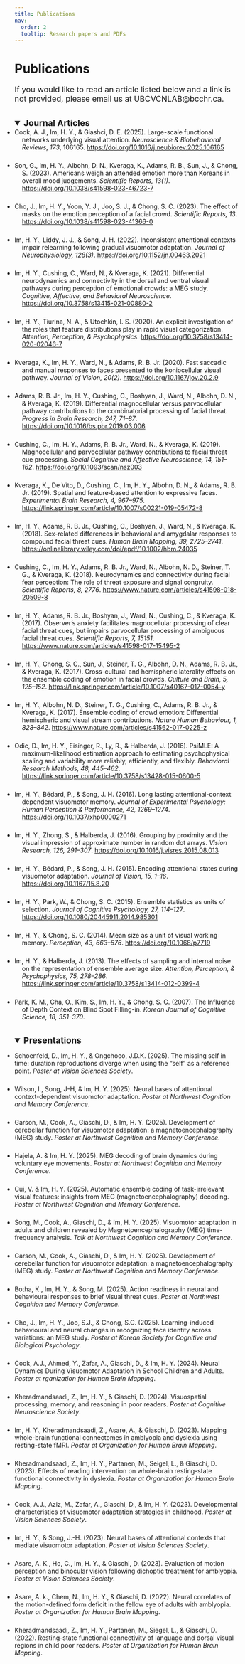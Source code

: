 ```yaml
---
title: Publications
nav:
  order: 2
  tooltip: Research papers and PDFs
---
```


<h1 style="text-align: left;">Publications</h1>

<p style="text-align: left; font-size: 1.1rem;">
  If you would like to read an article listed below and a link is not provided, please email us at UBCVCNLAB@bcchr.ca.
</p>

<style>
  /* alignment + hanging indent (unchanged) */
  .pubs, .pubs li {
    text-align: left !important;
    text-align-last: auto !important;
    word-spacing: normal !important;
    letter-spacing: normal !important;
    white-space: normal !important;
  }
  .pubs { list-style-type: disc; padding-left: 0; margin: 0; }
  .pubs li { margin-bottom: 1.5rem; padding-left: 1.2em; text-indent: -1.2em; }
  .pubs a { overflow-wrap: anywhere; word-break: break-word; }

  /* FORCE normal text color for this section */
  .pubs { color: #111 !important; }
  .pubs * { color: inherit !important; }
</style>
    
<!-- Journal Articles Section -->

<details open>
  <summary style="font-weight: bold; font-size: 1.2rem; margin-top: 2rem; text-align: left;">Journal Articles</summary>
  
  <ul class="pubs">
    <li>
      Cook, A. J., Im, H. Y., &amp; Giashci, D. E. (2025). Large-scale functional networks underlying visual attention.
      <i>Neuroscience &amp; Biobehavioral Reviews</i>, <i>173</i>, 106165.
      <a href="https://doi.org/10.1016/j.neubiorev.2025.106165" target="_blank" rel="noopener noreferrer">https://doi.org/10.1016/j.neubiorev.2025.106165</a>
    </li>
    <li style="margin-bottom: 1.5rem; padding-left: 1.2em; text-indent: -1.2em;">
      Son, G., Im, H. Y., Albohn, D. N., Kveraga, K., Adams, R. B., Sun, J., & Chong, S. (2023). Americans weigh an attended emotion more than Koreans in overall mood judgements. <i>Scientific Reports, 13(1)</i>.
      <a href="https://doi.org/10.1038/s41598-023-46723-7" target="_blank" rel="noopener noreferrer">
      https://doi.org/10.1038/s41598-023-46723-7
      </a>
    </li>
    <li>
      Cho, J., Im, H. Y., Yoon, Y. J., Joo, S. J., & Chong, S. C. (2023). The effect of masks on the emotion perception of a facial crowd. <i>Scientific Reports, 13</i>.
      <a href="https://doi.org/10.1038/s41598-023-41366-0" target="_blank" rel="noopener noreferrer">https://doi.org/10.1038/s41598-023-41366-0</a>
    </li>
    <li>
      Im, H. Y., Liddy, J. J., & Song, J. H. (2022). Inconsistent attentional contexts impair relearning following gradual visuomotor adaptation. <i>Journal of Neurophysiology, 128(3)</i>.
      <a href="https://doi.org/10.1152/jn.00463.2021" target="_blank" rel="noopener noreferrer">https://doi.org/10.1152/jn.00463.2021</a>
    </li>
    <li>
      Im, H. Y., Cushing, C., Ward, N., & Kveraga, K. (2021). Differential neurodynamics and connectivity in the dorsal and ventral visual pathways during perception of emotional crowds: a MEG study. <i>Cognitive, Affective, and Behavioral Neuroscience</i>.
      <a href="https://doi.org/10.3758/s13415-021-00880-2" target="_blank" rel="noopener noreferrer">https://doi.org/10.3758/s13415-021-00880-2</a>
    </li>
    <li>
      Im, H. Y., Tiurina, N. A., & Utochkin, I. S. (2020). An explicit investigation of the roles that feature distributions play in rapid visual categorization. <i>Attention, Perception, & Psychophysics</i>.
      <a href="https://doi.org/10.3758/s13414-020-02046-7" target="_blank" rel="noopener noreferrer">https://doi.org/10.3758/s13414-020-02046-7</a>
    </li>
    <li>
      Kveraga, K., Im, H. Y., Ward, N., & Adams, R. B. Jr. (2020). Fast saccadic and manual responses to faces presented to the koniocellular visual pathway. <i>Journal of Vision, 20(2)</i>.
      <a href="https://doi.org/10.1167/jov.20.2.9" target="_blank" rel="noopener noreferrer">https://doi.org/10.1167/jov.20.2.9</a>
    </li>
    <li>
      Adams, R. B. Jr., Im, H. Y., Cushing, C., Boshyan, J., Ward, N., Albohn, D. N., & Kveraga, K. (2019). Differential magnocellular versus parvocellular pathway contributions to the combinatorial processing of facial threat. <i>Progress in Brain Research, 247, 71–87</i>.
      <a href="https://doi.org/10.1016/bs.pbr.2019.03.006" target="_blank" rel="noopener noreferrer">https://doi.org/10.1016/bs.pbr.2019.03.006</a>
    </li>
    <li>
      Cushing, C., Im, H. Y., Adams, R. B. Jr., Ward, N., & Kveraga, K. (2019). Magnocellular and parvocellular pathway contributions to facial threat cue processing. <i>Social Cognitive and Affective Neuroscience, 14, 151–162</i>.
      <a href="https://doi.org/10.1093/scan/nsz003" target="_blank" rel="noopener noreferrer">https://doi.org/10.1093/scan/nsz003</a>
    </li>
    <li>
      Kveraga, K., De Vito, D., Cushing, C., Im, H. Y., Albohn, D. N., & Adams, R. B. Jr. (2019). Spatial and feature-based attention to expressive faces. <i>Experimental Brain Research, 4, 967–975</i>.
      <a href="https://link.springer.com/article/10.1007/s00221-019-05472-8" target="_blank" rel="noopener noreferrer">https://link.springer.com/article/10.1007/s00221-019-05472-8</a>
    </li>
    <li>
      Im, H. Y., Adams, R. B. Jr., Cushing, C., Boshyan, J., Ward, N., & Kveraga, K. (2018). Sex-related differences in behavioral and amygdalar responses to compound facial threat cues. <i>Human Brain Mapping, 39, 2725–2741</i>.
      <a href="https://onlinelibrary.wiley.com/doi/epdf/10.1002/hbm.24035" target="_blank" rel="noopener noreferrer">https://onlinelibrary.wiley.com/doi/epdf/10.1002/hbm.24035</a>
    </li>
    <li>
      Cushing, C., Im, H. Y., Adams, R. B. Jr., Ward, N., Albohn, N. D., Steiner, T. G., & Kveraga, K. (2018). Neurodynamics and connectivity during facial fear perception: The role of threat exposure and signal congruity. <i>Scientific Reports, 8, 2776</i>.
      <a href="https://www.nature.com/articles/s41598-018-20509-8" target="_blank" rel="noopener noreferrer">https://www.nature.com/articles/s41598-018-20509-8</a>
    </li>
    <li>
      Im, H. Y., Adams, R. B. Jr., Boshyan, J., Ward, N., Cushing, C., & Kveraga, K. (2017). Observer’s anxiety facilitates magnocellular processing of clear facial threat cues, but impairs parvocellular processing of ambiguous facial threat cues. <i>Scientific Reports, 7, 15151</i>.
      <a href="https://www.nature.com/articles/s41598-017-15495-2" target="_blank" rel="noopener noreferrer">https://www.nature.com/articles/s41598-017-15495-2</a>
    </li>
    <li>
      Im, H. Y., Chong, S. C., Sun, J., Steiner, T. G., Albohn, D. N., Adams, R. B. Jr., & Kveraga, K. (2017). Cross-cultural and hemispheric laterality effects on the ensemble coding of emotion in facial crowds. <i>Culture and Brain, 5, 125–152</i>.
      <a href="https://link.springer.com/article/10.1007/s40167-017-0054-y" target="_blank" rel="noopener noreferrer">https://link.springer.com/article/10.1007/s40167-017-0054-y</a>
    </li>
    <li>
      Im, H. Y., Albohn, N. D., Steiner, T. G., Cushing, C., Adams, R. B. Jr., & Kveraga, K. (2017). Ensemble coding of crowd emotion: Differential hemispheric and visual stream contributions. <i>Nature Human Behaviour, 1, 828–842</i>.
      <a href="https://www.nature.com/articles/s41562-017-0225-z" target="_blank" rel="noopener noreferrer">https://www.nature.com/articles/s41562-017-0225-z</a>
    </li>
    <li>
      Odic, D., Im, H. Y., Eisinger, R., Ly, R., & Halberda, J. (2016). PsiMLE: A maximum-likelihood estimation approach to estimating psychophysical scaling and variability more reliably, efficiently, and flexibly. <i>Behavioral Research Methods, 48, 445–462</i>.
      <a href="https://link.springer.com/article/10.3758/s13428-015-0600-5" target="_blank" rel="noopener noreferrer">https://link.springer.com/article/10.3758/s13428-015-0600-5</a>
    </li>
    <li>
      Im, H. Y., Bédard, P., & Song, J. H. (2016). Long lasting attentional-context dependent visuomotor memory. <i>Journal of Experimental Psychology: Human Perception & Performance, 42, 1269–1274</i>.
      <a href="https://doi.org/10.1037/xhp0000271" target="_blank" rel="noopener noreferrer">https://doi.org/10.1037/xhp0000271</a>
    </li>
    <li>
      Im, H. Y., Zhong, S., & Halberda, J. (2016). Grouping by proximity and the visual impression of approximate number in random dot arrays. <i>Vision Research, 126, 291–307</i>.
      <a href="https://doi.org/10.1016/j.visres.2015.08.013" target="_blank" rel="noopener noreferrer">https://doi.org/10.1016/j.visres.2015.08.013</a>
    </li>
    <li>
      Im, H. Y., Bédard, P., & Song, J. H. (2015). Encoding attentional states during visuomotor adaptation. <i>Journal of Vision, 15, 1–16</i>.
      <a href="https://doi.org/10.1167/15.8.20" target="_blank" rel="noopener noreferrer">https://doi.org/10.1167/15.8.20</a>
    </li>
    <li>
      Im, H. Y., Park, W., & Chong, S. C. (2015). Ensemble statistics as units of selection. <i>Journal of Cognitive Psychology, 27, 114–127</i>.
      <a href="https://doi.org/10.1080/20445911.2014.985301" target="_blank" rel="noopener noreferrer">https://doi.org/10.1080/20445911.2014.985301</a>
    </li>
    <li>
      Im, H. Y., & Chong, S. C. (2014). Mean size as a unit of visual working memory. <i>Perception, 43, 663–676</i>.
      <a href="https://doi.org/10.1068/p7719" target="_blank" rel="noopener noreferrer">https://doi.org/10.1068/p7719</a>
    </li>
    <li>
      Im, H. Y., & Halberda, J. (2013). The effects of sampling and internal noise on the representation of ensemble average size. <i>Attention, Perception, & Psychophysics, 75, 278–286</i>.
      <a href="https://link.springer.com/article/10.3758/s13414-012-0399-4" target="_blank" rel="noopener noreferrer">https://link.springer.com/article/10.3758/s13414-012-0399-4</a>
    </li>
    <li>
      Park, K. M., Cha, O., Kim, S., Im, H. Y., & Chong, S. C. (2007). The Influence of Depth Context on Blind Spot Filling-in. <i>Korean Journal of Cognitive Science, 18, 351–370</i>.
    </li>
    
  </ul>
</details>


<!-- Presentations & Conferences Section -->
<details open>
  <summary style="font-weight: bold; font-size: 1.2rem; margin-top: 2rem; text-align: left;">Presentations</summary>
  <ul style="list-style-type: disc; padding-left: 0;">

  <li style="margin-bottom: 1.5rem;">
      Schoenfeld, D., Im, H. Y., & Ongchoco, J.D.K. (2025). The missing self in time: duration reproductions diverge when using the “self” as a reference point. <i>Poster at Vision Sciences Society</i>.
  </li>

  <li style="margin-bottom: 1.5rem;">
      Wilson, I., Song, J-H, & Im, H. Y. (2025). Neural bases of attentional context-dependent visuomotor adaptation. <i>Poster at Northwest Cognition and Memory Conference</i>.
  </li>

  <li style="margin-bottom: 1.5rem;">
      Garson, M., Cook, A., Giaschi, D., & Im, H. Y. (2025). Development of cerebellar function for visuomotor adaptation: a magnetoencephalography (MEG) study. <i>Poster at Northwest Cognition and Memory Conference</i>.
  </li>

  <li style="margin-bottom: 1.5rem;">
      Hajela, A. & Im, H. Y. (2025). MEG decoding of brain dynamics during voluntary eye movements. <i>Poster at Northwest Cognition and Memory Conference</i>.
  </li>

  <li style="margin-bottom: 1.5rem;">
      Cui, V. & Im, H. Y. (2025). Automatic ensemble coding of task-irrelevant visual features: insights from MEG (magnetoencephalography) decoding. <i>Poster at Northwest Cognition and Memory Conference</i>.
  </li>

  <li style="margin-bottom: 1.5rem;">
      Song, M., Cook, A., Giaschi, D., & Im, H. Y. (2025). Visuomotor adaptation in adults and children revealed by Magnetoencephalography (MEG) time-frequency analysis. <i>Talk at Northwest Cognition and Memory Conference</i>.
  </li>

  <li style="margin-bottom: 1.5rem;">
      Garson, M., Cook, A., Giaschi, D., & Im, H. Y. (2025). Development of cerebellar function for visuomotor adaptation: a magnetoencephalography (MEG) study. <i>Poster at Northwest Cognition and Memory Conference</i>.
  </li>

  <li style="margin-bottom: 1.5rem;">
      Botha, K., Im, H. Y., & Song, M. (2025). Action readiness in neural and behavioural responses to brief visual threat cues. <i>Poster at Northwest Cognition and Memory Conference</i>.
  </li>
    
  <li style="margin-bottom: 1.5rem;">
      Cho, J., Im, H. Y., Joo, S.J., & Chong, S.C. (2025). Learning-induced behavioural and neural changes in recognizing face identity across variations: an MEG study. <i>Poster at Korean Society for Cognitive and Biological Psychology</i>.
  </li>

  <li style="margin-bottom: 1.5rem;">
      Cook, A.J., Ahmed, Y., Zafar, A., Giaschi, D., & Im, H. Y. (2024). Neural Dynamics During Visuomotor Adaptation in School Children and Adults. <i>Poster at rganization for Human Brain Mapping</i>.
  </li>

  <li style="margin-bottom: 1.5rem;">
      Kheradmandsaadi, Z., Im, H. Y., & Giaschi, D. (2024). Visuospatial processing, memory, and reasoning in poor readers. <i>Poster at Cognitive Neuroscience Society</i>.
  </li>

  <li style="margin-bottom: 1.5rem;">
      Im, H. Y., Kheradmandsaadi, Z., Asare, A., & Giaschi, D. (2023). Mapping whole-brain functional connectomes in amblyopia and dyslexia using resting-state fMRI. <i>Poster at Organization for Human Brain Mapping</i>.
  </li>

  <li style="margin-bottom: 1.5rem;">
      Kheradmandsaadi, Z., Im, H. Y., Partanen, M., Seigel, L., & Giaschi, D. (2023). Effects of reading intervention on whole-brain resting-state functional connectivity in dyslexia. <i>Poster at Organization for Human Brain Mapping</i>.
  </li>

  <li style="margin-bottom: 1.5rem;">
      Cook, A.J., Aziz, M., Zafar, A., Giaschi, D., & Im, H. Y. (2023). Developmental characteristics of visuomotor adaptation strategies in childhood. <i>Poster at Vision Sciences Society</i>.
  </li>

  <li style="margin-bottom: 1.5rem;">
      Im, H. Y., & Song, J.-H. (2023). Neural bases of attentional contexts that mediate visuomotor adaptation. <i>Poster at Vision Sciences Society</i>.
  </li>

  <li style="margin-bottom: 1.5rem;">
      Asare, A. K., Ho, C., Im, H. Y., & Giaschi, D. (2023). Evaluation of motion perception and binocular vision following dichoptic treatment for amblyopia. <i>Poster at Vision Sciences Society</i>.
  </li>

  <li style="margin-bottom: 1.5rem;">
      Asare, A. k., Chem, N., Im, H. Y., & Giaschi, D. (2022). Neural correlates of the motion-defined form deficit in the fellow eye of adults with amblyopia. <i>Poster at Organization for Human Brain Mapping</i>.
  </li>

  <li style="margin-bottom: 1.5rem;">
      Kheradmandsaadi, Z., Im, H. Y., Partanen, M., Siegel, L., & Giaschi, D. (2022). Resting-state functional connectivity of language and dorsal visual regions in child poor readers. <i>Poster at Organization for Human Brain Mapping</i>.
  </li>
  
  </ul>
</details>

